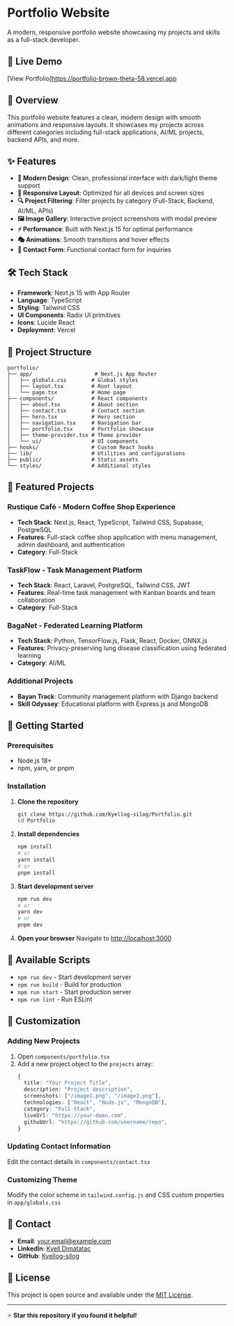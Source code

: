 # Portfolio Website

A modern, responsive portfolio website showcasing my projects and skills as a full-stack developer.

## 🚀 Live Demo

[View Portfolio]https://portfolio-brown-theta-58.vercel.app

## 📖 Overview

This portfolio website features a clean, modern design with smooth animations and responsive layouts. It showcases my projects across different categories including full-stack applications, AI/ML projects, backend APIs, and more.

## ✨ Features

- **🎨 Modern Design**: Clean, professional interface with dark/light theme support
- **📱 Responsive Layout**: Optimized for all devices and screen sizes
- **🔍 Project Filtering**: Filter projects by category (Full-Stack, Backend, AI/ML, APIs)
- **🖼️ Image Gallery**: Interactive project screenshots with modal preview
- **⚡ Performance**: Built with Next.js 15 for optimal performance
- **🎭 Animations**: Smooth transitions and hover effects
- **📧 Contact Form**: Functional contact form for inquiries

## 🛠️ Tech Stack

- **Framework**: Next.js 15 with App Router
- **Language**: TypeScript
- **Styling**: Tailwind CSS
- **UI Components**: Radix UI primitives
- **Icons**: Lucide React
- **Deployment**: Vercel

## 📁 Project Structure

```
portfolio/
├── app/                    # Next.js App Router
│   ├── globals.css        # Global styles
│   ├── layout.tsx         # Root layout
│   └── page.tsx           # Home page
├── components/            # React components
│   ├── about.tsx          # About section
│   ├── contact.tsx        # Contact section
│   ├── hero.tsx           # Hero section
│   ├── navigation.tsx     # Navigation bar
│   ├── portfolio.tsx      # Portfolio showcase
│   ├── theme-provider.tsx # Theme provider
│   └── ui/                # UI components
├── hooks/                 # Custom React hooks
├── lib/                   # Utilities and configurations
├── public/                # Static assets
└── styles/                # Additional styles
```

## 🎯 Featured Projects

### Rustique Café - Modern Coffee Shop Experience
- **Tech Stack**: Next.js, React, TypeScript, Tailwind CSS, Supabase, PostgreSQL
- **Features**: Full-stack coffee shop application with menu management, admin dashboard, and authentication
- **Category**: Full-Stack

### TaskFlow - Task Management Platform
- **Tech Stack**: React, Laravel, PostgreSQL, Tailwind CSS, JWT
- **Features**: Real-time task management with Kanban boards and team collaboration
- **Category**: Full-Stack

### BagaNet - Federated Learning Platform
- **Tech Stack**: Python, TensorFlow.js, Flask, React, Docker, ONNX.js
- **Features**: Privacy-preserving lung disease classification using federated learning
- **Category**: AI/ML

### Additional Projects
- **Bayan Track**: Community management platform with Django backend
- **Skill Odyssey**: Educational platform with Express.js and MongoDB

## 🚀 Getting Started

### Prerequisites
- Node.js 18+ 
- npm, yarn, or pnpm

### Installation

1. **Clone the repository**
   ```bash
   git clone https://github.com/Kyellog-silog/Portfolio.git
   cd Portfolio
   ```

2. **Install dependencies**
   ```bash
   npm install
   # or
   yarn install
   # or
   pnpm install
   ```

3. **Start development server**
   ```bash
   npm run dev
   # or
   yarn dev
   # or
   pnpm dev
   ```

4. **Open your browser**
   Navigate to [http://localhost:3000](http://localhost:3000)

## 📜 Available Scripts

- `npm run dev` - Start development server
- `npm run build` - Build for production
- `npm run start` - Start production server
- `npm run lint` - Run ESLint

## 🎨 Customization

### Adding New Projects

1. Open `components/portfolio.tsx`
2. Add a new project object to the `projects` array:
   ```typescript
   {
     title: "Your Project Title",
     description: "Project description",
     screenshots: ["/image1.png", "/image2.png"],
     technologies: ["React", "Node.js", "MongoDB"],
     category: "Full-Stack",
     liveUrl: "https://your-demo.com",
     githubUrl: "https://github.com/username/repo",
   }
   ```

### Updating Contact Information

Edit the contact details in `components/contact.tsx`

### Customizing Theme

Modify the color scheme in `tailwind.config.js` and CSS custom properties in `app/globals.css`

## 📧 Contact

- **Email**: your.email@example.com
- **LinkedIn**: [Kyell Dimatatac](https://www.linkedin.com/in/kyell-dimatatac-58882517a)
- **GitHub**: [Kyellog-silog](https://github.com/Kyellog-silog)

## 📄 License

This project is open source and available under the [MIT License](LICENSE).

---

⭐ **Star this repository if you found it helpful!**
